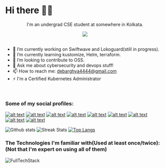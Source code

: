 <h1> Hi there 👋🏻</h1>
<p align="center">I'm an undergrad CSE student at somewhere in Kolkata.</p>

<div align="center"><img src="https://komarev.com/ghpvc/?username=The-Debarghya"></div><br>

- 🔭 I’m currently working on Swiftwave and Lokoguard(still in progress).
- 🌱 I’m currently learning kustomize, Helm, terraform.
- 👯 I’m looking to contribute to OSS.
- 💬 Ask me about cybersecurity and devops stuff!
- 📫 How to reach me: debarghya4444@gmail.com
- ⚡ I'm a Certified Kubernetes Administrator

<br>

### Some of my social profiles:

[![alt text][1.1]][1]
[![alt text][1.2]][2]
[![alt text][1.3]][3]
[![alt text][1.4]][4]
[![alt text][1.5]][5]
[![alt text][1.6]][6]
[![alt text][1.7]][7]
[![alt text][1.8]][8]
[![alt text][1.9]][9]

[1.1]: https://img.shields.io/badge/Twitter-1DA1F2?style=for-the-badge&logo=twitter&logoColor=white
[1.2]: https://tryhackme-badges.s3.amazonaws.com/Debarghya.Maitra.png
[1.3]: https://img.shields.io/badge/LinkedIn-0077B5?style=for-the-badge&logo=linkedin&logoColor=white
[1.4]: https://img.shields.io/badge/Docker-2CA5E0?style=for-the-badge&logo=docker&logoColor=white
[1.5]: https://img.shields.io/badge/-Hackerrank-2EC866?style=for-the-badge&logo=HackerRank&logoColor=black
[1.6]: https://img.shields.io/badge/GitLab-FC6D26?style=for-the-badge&logo=gitlab&logoColor=black
[1.7]: https://raw.githubusercontent.com/The-Debarghya/The-Debarghya/main/logo.png
[1.8]: https://www.hackthebox.com/images/landingv3/favicon.png
[1.9]: https://picoctf.org/favicon.ico

[1]: http://www.twitter.com/DebarghyaMaitra
[2]: https://tryhackme.com/p/Debarghya.Maitra
[3]: https://linkedin.com/in/debarghya-maitra-081151243
[4]: https://hub.docker.com/u/heisenberg8622
[5]: https://www.hackerrank.com/debarghya4444
[6]: https://gitlab.com/The-Debarghya
[7]: https://ctflearn.com/user/Heisenberg8622
[8]: https://app.hackthebox.com/users/699384
[9]: https://play.picoctf.org/users/Heisenberg8622


![Github stats](https://github-readme-stats-q6me.vercel.app/api?username=The-Debarghya&show_icons=true&count_private=true&layout=compact&theme=react&hide_border=true&bg_color=0D1117&locale=en)
![Streak Stats](https://github-readme-streak-stats.herokuapp.com/?user=The-Debarghya&layout=compact&theme=react&hide_border=true&bg_color=0D1117)
[![Top Langs](https://github-readme-stats.vercel.app/api/top-langs/?username=The-Debarghya&layout=donut-vertical&bg_color=0D1117)](https://github.com/The-Debarghya)

### The Technologies I'm familiar with(Used at least once/twice):(Not that I'm expert on using all of them)

![FullTechStack](https://skillicons.dev/icons?i=atom,bash,c,cpp,css,docker,electron,express,git,github,go,gradle,graphql,html,java,js,jenkins,kubernetes,latex,linux,markdown,maven,mongo,mysql,next,nodejs,openstack,postgres,postman,powershell,python,qt,react,redis,regex,ruby,sqlite,spring,tailwind,typescript,vim,vscode,vite,ansible,flask)
